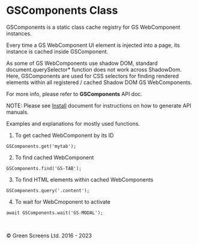 # GSComponents Class

GSComponents is a static class cache registry for GS WebComponent instances. 

Every time a GS WebComponent UI element is injected into a page, its instance is cached inside GSComponent.

As some of GS WebComponents use shadow DOM, standard document.querySelector* function does not work across ShadowDom. Here, GSComponents are used for CSS selectors for finding rendered elements within all registered / cached Shadow DOM GS WebComponents.

For more info, please refer to **GSComponents** API doc.

NOTE: Please see [Install](../install.md) document for instructions on how to generate API manuals.


Examples and explanations for mostly used functions.

1. To get cached WebComponent by its ID

```
GSComponents.get('mytab');
```

2. To find cached WebComponent

```
GSComponents.find('GS-TAB');
```

3. To find HTML elements within cached WebComponents

```
GSComponents.query('.content');
```

4. To wait for WebCmoponent to activate

```
await GSComponents.wait('GS-MODAL');
```

<br>

&copy; Green Screens Ltd. 2016 - 2023
